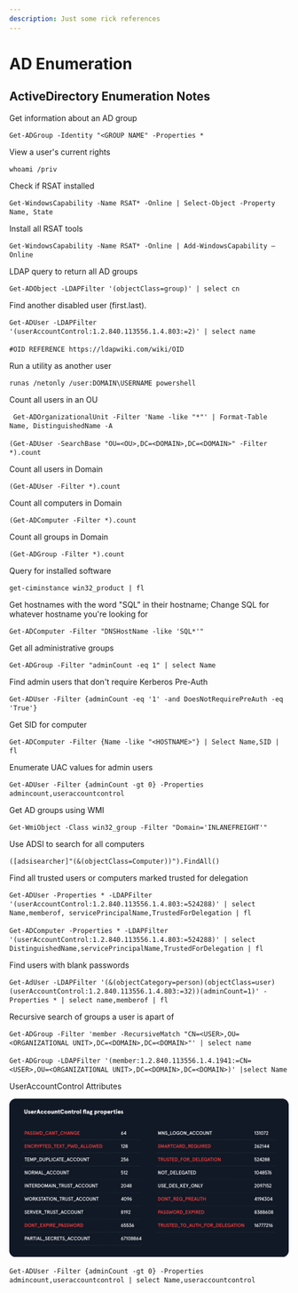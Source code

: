 ```yaml
---
description: Just some rick references
---
```


# AD Enumeration



## ActiveDirectory Enumeration Notes

Get information about an AD group

```text
Get-ADGroup -Identity "<GROUP NAME" -Properties *
```

View a user's current rights

```text
whoami /priv
```

Check if RSAT installed

```text
Get-WindowsCapability -Name RSAT* -Online | Select-Object -Property Name, State
```

Install all RSAT tools

```text
Get-WindowsCapability -Name RSAT* -Online | Add-WindowsCapability –Online
```

LDAP query to return all AD groups

```text
Get-ADObject -LDAPFilter '(objectClass=group)' | select cn
```

Find another disabled user \(first.last\).

```text
Get-ADUser -LDAPFilter '(userAccountControl:1.2.840.113556.1.4.803:=2)' | select name

#OID REFERENCE https://ldapwiki.com/wiki/OID
```

Run a utility as another user

```text
runas /netonly /user:DOMAIN\USERNAME powershell
```

Count all users in an OU

```text
 Get-ADOrganizationalUnit -Filter 'Name -like "*"' | Format-Table Name, DistinguishedName -A

(Get-ADUser -SearchBase "OU=<OU>,DC=<DOMAIN>,DC=<DOMAIN>" -Filter *).count
```

Count all users in Domain

```text
(Get-ADUser -Filter *).count
```

Count all computers in Domain

```text
(Get-ADComputer -Filter *).count
```

Count all groups in Domain

```text
(Get-ADGroup -Filter *).count
```

Query for installed software

```text
get-ciminstance win32_product | fl
```

Get hostnames with the word "SQL" in their hostname; Change SQL for whatever hostname you're looking for

```text
Get-ADComputer -Filter "DNSHostName -like 'SQL*'"
```

Get all administrative groups

```text
Get-ADGroup -Filter "adminCount -eq 1" | select Name
```

Find admin users that don't require Kerberos Pre-Auth

```text
Get-ADUser -Filter {adminCount -eq '1' -and DoesNotRequirePreAuth -eq 'True'}
```

Get SID for computer

```text
Get-ADComputer -Filter {Name -like "<HOSTNAME>"} | Select Name,SID | fl
```

Enumerate UAC values for admin users

```text
Get-ADUser -Filter {adminCount -gt 0} -Properties admincount,useraccountcontrol
```

Get AD groups using WMI

```text
Get-WmiObject -Class win32_group -Filter "Domain='INLANEFREIGHT'"
```

Use ADSI to search for all computers

```text
([adsisearcher]"(&(objectClass=Computer))").FindAll()
```

Find all trusted users or computers marked trusted for delegation

```text
Get-ADUser -Properties * -LDAPFilter '(userAccountControl:1.2.840.113556.1.4.803:=524288)' | select Name,memberof, servicePrincipalName,TrustedForDelegation | fl

Get-ADComputer -Properties * -LDAPFilter '(userAccountControl:1.2.840.113556.1.4.803:=524288)' | select DistinguishedName,servicePrincipalName,TrustedForDelegation | fl
```

Find users with blank passwords

```text
Get-AdUser -LDAPFilter '(&(objectCategory=person)(objectClass=user)(userAccountControl:1.2.840.113556.1.4.803:=32))(adminCount=1)' -Properties * | select name,memberof | fl
```

Recursive search of groups a user is apart of

```text
Get-ADGroup -Filter 'member -RecursiveMatch "CN=<USER>,OU=<ORGANIZATIONAL UNIT>,DC=<DOMAIN>,DC=<DOMAIN>"' | select name

Get-ADGroup -LDAPFilter '(member:1.2.840.113556.1.4.1941:=CN=<USER>,OU=<ORGANIZATIONAL UNIT>,DC=<DOMAIN>,DC=<DOMAIN>)' |select Name
```

UserAccountControl Attributes

![UAC Attributes](../.gitbook/assets/image%20%28168%29.png)

```text
Get-ADUser -Filter {adminCount -gt 0} -Properties admincount,useraccountcontrol | select Name,useraccountcontrol
```




